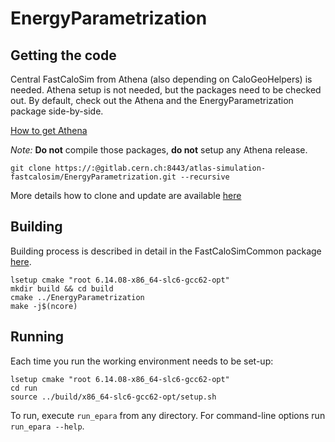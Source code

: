 # EnergyParametrization

## Getting the code

Central FastCaloSim from Athena (also depending on CaloGeoHelpers) is needed.
Athena setup is not needed, but the packages need to be checked out.
By default, check out the Athena and the EnergyParametrization package side-by-side.

[How to get Athena](https://gitlab.cern.ch/atlas-simulation-fastcalosim/FastCaloSimCommon#checking-out-athena)

*Note:* **Do not** compile those packages, **do not** setup any Athena release.

```
git clone https://:@gitlab.cern.ch:8443/atlas-simulation-fastcalosim/EnergyParametrization.git --recursive
```
More details how to clone and update are available
[here](https://gitlab.cern.ch/atlas-simulation-fastcalosim/FastCaloSimCommon#how-to-clone-and-update)


## Building

Building process is described in detail in the FastCaloSimCommon package
[here](https://gitlab.cern.ch/atlas-simulation-fastcalosim/FastCaloSimCommon#building-running).

```
lsetup cmake "root 6.14.08-x86_64-slc6-gcc62-opt"
mkdir build && cd build
cmake ../EnergyParametrization
make -j$(ncore)
```


## Running

Each time you run the working environment needs to be set-up:
```
lsetup cmake "root 6.14.08-x86_64-slc6-gcc62-opt"
cd run
source ../build/x86_64-slc6-gcc62-opt/setup.sh
``` 

To run, execute `run_epara` from any directory. For command-line options run `run_epara --help`.
